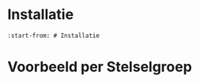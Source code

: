 # Installatie
```{inlcude} ../README.md
:start-from: # Installatie
```

# Voorbeeld per Stelselgroep
